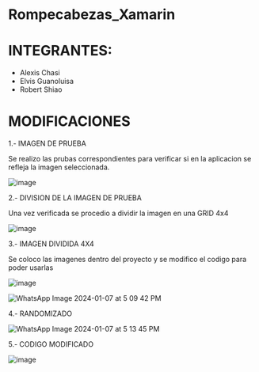 # Rompecabezas_Xamarin

# INTEGRANTES:
- Alexis Chasi
- Elvis Guanoluisa
- Robert Shiao

# MODIFICACIONES
1.- IMAGEN DE PRUEBA

Se realizo las prubas correspondientes para verificar si en la aplicacion se refleja la imagen seleccionada.

![image](https://github.com/AlexisChasi/Rompecabezas_Xamarin/assets/117754026/ba00fe1a-56c5-4606-ab36-8f2975b538f4)

2.- DIVISION DE LA IMAGEN DE PRUEBA

Una vez verificada se procedio a dividir la imagen en una GRID 4x4

![image](https://github.com/AlexisChasi/Rompecabezas_Xamarin/assets/117754026/2623c8bf-5241-4064-a056-27e90e971891)

3.- IMAGEN DIVIDIDA 4X4

Se coloco las imagenes dentro del proyecto y se modifico el codigo para poder usarlas

![image](https://github.com/AlexisChasi/Rompecabezas_Xamarin/assets/117754026/8e971a51-b9eb-4ab9-bcb0-8deaca9725cd)


![WhatsApp Image 2024-01-07 at 5 09 42 PM](https://github.com/AlexisChasi/Rompecabezas_Xamarin/assets/117754026/18a2a808-245d-4346-baa1-e8eca0541ec3)



4.- RANDOMIZADO

![WhatsApp Image 2024-01-07 at 5 13 45 PM](https://github.com/AlexisChasi/Rompecabezas_Xamarin/assets/117754026/4445cc9b-acf5-4709-910a-609f0a65d103)

5.- CODIGO MODIFICADO

![image](https://github.com/AlexisChasi/Rompecabezas_Xamarin/assets/117754026/5553db57-2eb8-4f8d-9f56-d32d6c1543d6)

